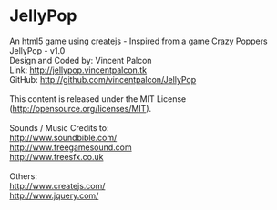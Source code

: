 JellyPop
========

An html5 game using createjs - Inspired from a game Crazy Poppers
<br>
JellyPop -  v1.0<br>
Design and Coded by: Vincent Palcon<br>
Link: http://jellypop.vincentpalcon.tk<br>
GitHub: http://github.com/vincentpalcon/JellyPop
<br><br>
This content is released under the MIT License (http://opensource.org/licenses/MIT).
<br><br>
Sounds / Music Credits to:<br>
http://www.soundbible.com/<br>
http://www.freegamesound.com<br>
http://www.freesfx.co.uk
<br><br>
Others:<br>
http://www.createjs.com/<br>
http://www.jquery.com/
